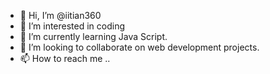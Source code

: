 - 👋 Hi, I’m @iitian360
- 👀 I’m interested in coding
- 🌱 I’m currently learning Java Script.
- 💞️ I’m looking to collaborate on web development projects.
- 📫 How to reach me ..

<!---
iitian360/iitian360 is a ✨ special ✨ repository because its `README.md` (this file) appears on your GitHub profile.
You can click the Preview link to take a look at your changes.
--->


